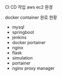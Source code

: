CI CD 작업 
aws ec2 환경 


docker container  완료 현황
- mysql
- springboot
- jenkins 
- docker portainer
- nginx 
- flask
- simulation
- portainer
- nginx proxy manager 

